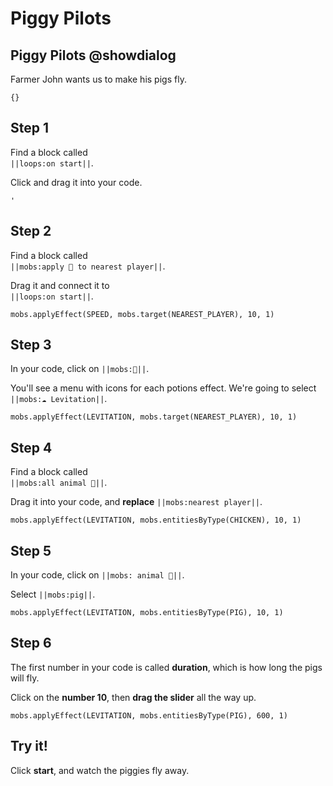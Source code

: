 # Piggy Pilots

## Piggy Pilots @showdialog

Farmer John wants us to make his pigs fly.

```template
{}
```

## Step 1

Find a block called <br>
``||loops:on start||``. <br>

Click and drag it into your code.

```blocks
'
```

## Step 2

Find a block called <br>
``||mobs:apply 🥾 to nearest player||``. <br>

Drag it and connect it to <br>
``||loops:on start||``.

```blocks
mobs.applyEffect(SPEED, mobs.target(NEAREST_PLAYER), 10, 1)
```

## Step 3

In your code, click on ``||mobs:🥾||``. <br>

You'll see a menu with icons for each potions effect. We're going to select ``||mobs:☁ Levitation||``.

```blocks
mobs.applyEffect(LEVITATION, mobs.target(NEAREST_PLAYER), 10, 1)
```

## Step 4

Find a block called <br>
``||mobs:all animal 🥚||``. <br>

Drag it into your code, and **replace** ``||mobs:nearest player||``.

```blocks
mobs.applyEffect(LEVITATION, mobs.entitiesByType(CHICKEN), 10, 1)
```

## Step 5

In your code, click on ``||mobs: animal 🥚||``. <br>

Select ``||mobs:pig||``.

```blocks
mobs.applyEffect(LEVITATION, mobs.entitiesByType(PIG), 10, 1)
```

## Step 6

The first number in your code is called **duration**, which is how long the pigs will fly.

Click on the **number 10**, then **drag the slider** all the way up.

```blocks
mobs.applyEffect(LEVITATION, mobs.entitiesByType(PIG), 600, 1)
```

## Try it!

Click **start**, and watch the piggies fly away.